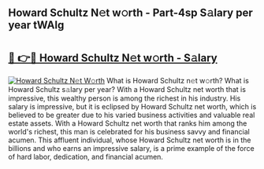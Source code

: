 ## Howard Schultz N𝚎t w𝚘rth - Part-4sp S𝚊lary per year tWAlg

# <h2><a href="http://gc4z0qy.nevu.top/?p=Howard+Schultz">🔗 👉🔴 Howard Schultz N𝚎t w𝚘rth - S𝚊lary</a></h2>

[![Howard Schultz N𝚎t W𝚘rth](https://i.imgur.com/Oavwk0R.jpeg)](http://gc4z0qy.nevu.top/?p=Howard+Schultz)
What is Howard Schultz n𝚎t w𝚘rth? What is Howard Schultz s𝚊lary per year?
With a Howard Schultz net worth that is impressive, this wealthy person is among the richest in his industry. His salary is impressive, but it is eclipsed by Howard Schultz net worth, which is believed to be greater due to his varied business activities and valuable real estate assets. With a Howard Schultz net worth that ranks him among the world's richest, this man is celebrated for his business savvy and financial acumen. This affluent individual, whose Howard Schultz net worth is in the billions and who earns an impressive salary, is a prime example of the force of hard labor, dedication, and financial acumen.
